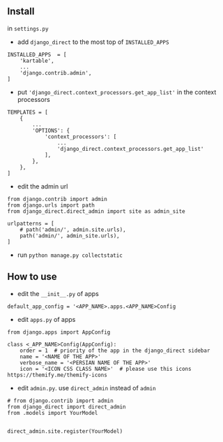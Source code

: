 ## Install

in `settings.py`

- add `django_direct` to the most top of `INSTALLED_APPS`

```
INSTALLED_APPS  = [
    'kartable',
    ...
    'django.contrib.admin',
]

```

- put `'django_direct.context_processors.get_app_list'` in the context processors


```
TEMPLATES = [
    {
        ...
        'OPTIONS': {
            'context_processors': [
                ...
                'django_direct.context_processors.get_app_list'
            ],
        },
    },
]

```

- edit the admin url

```
from django.contrib import admin
from django.urls import path
from django_direct.direct_admin import site as admin_site

urlpatterns = [
    # path('admin/', admin.site.urls),
    path('admin/', admin_site.urls),
]
```

- run `python manage.py collectstatic`

## How to use

- edit the  `__init__.py` of apps

```
default_app_config = '<APP_NAME>.apps.<APP_NAME>Config
```

- edit `apps.py` of apps

```
from django.apps import AppConfig

class <_APP_NAME>Config(AppConfig):
    order = 1  # priority of the app in the django_direct sidebar
    name = '<NAME OF THE APP>'
    verbose_name = '<PERSIAN NAME OF THE APP>'
    icon = '<ICON CSS CLASS NAME>'  # please use this icons https://themify.me/themify-icons
```

- edit `admin.py`. use `direct_admin` instead of `admin`

```
# from django.contrib import admin
from django_direct import direct_admin
from .models import YourModel


direct_admin.site.register(YourModel)
```